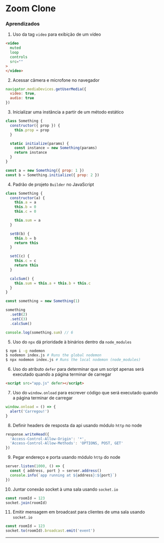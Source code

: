 # Zoom Clone

### Aprendizados

1. Uso da tag `video` para exibição de um vídeo

```html
<video
  muted
  loop
  controls
  src=""
>
</video>
```

2. Acessar câmera e microfone no navegador

```js
navigator.mediaDevices.getUserMedia({
  video: true,
  audio: true
})
```

3. Inicializar uma instância a partir de um método estático

```js
class Something {
  constructor({ prop }) {
    this.prop = prop
  }

  static initialize(params) {
    const instance = new Something(params)
    return instance
  }
}

const a = new Something({ prop: 1 })
const b = Something.initialize({ prop: 2 })
```

4. Padrão de projeto `Builder` no JavaScript

```js
class Something {
  constructor(a) {
    this.a = a
    this.b = 0
    this.c = 0

    this.sum = a
  }

  setB(b) {
    this.b = b
    return this
  }

  setC(c) {
    this.c = c
    return this
  }

  calcSum() {
    this.sum = this.a + this.b + this.c
  }
}

const something = new Something(1)

something
  .setB(2)
  .setC(3)
  .calcSum()

console.log(something.sum) // 6
```

5. Uso do `npx` dá prioridade à binários dentro da `node_modules`

```bash
$ npm i -g nodemon
$ nodemon index.js # Runs the global nodemon
$ npx nodemon index.js # Runs the local nodemon (node_modules)
```

6. Uso do atributo `defer` para determinar que um script apenas será executado quando a página terminar de carregar

```html
<script src="app.js" defer></script>
```

7. Uso do `window.onload` para escrever código que será executado quando a página terminar de carregar

```js
window.onload = () => {
  alert('Carregou!')
}
```

8. Definir headers de resposta da api usando módulo `http` no node

```js
response.writeHead({
  'Access-Control-Allow-Origin': '*',
  'Access-Control-Allow-Methods': 'OPTIONS, POST, GET'
})
```

9. Pegar endereço e porta usando módulo `http` do node

```js
server.listen(1000, () => {
  const { address, port } = server.address()
  console.info(`app running at ${address}:${port}`)
})
```

10. Juntar conexão socket à uma sala usando `socket.io`

```js
const roomId = 123
socket.join(roomId)
```

11. Emitir mensagem em broadcast para clientes de uma sala usando `socket.io`

```js
const roomId = 123
socket.to(roomId).broadcast.emit('event')
```

---
